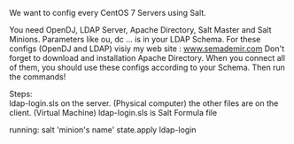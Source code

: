 We want to config every CentOS 7 Servers using Salt.

You need OpenDJ, LDAP Server, Apache Directory, Salt Master and Salt Minions. 
Parameters like ou, dc ... is in your LDAP Schema. For these configs (OpenDJ and LDAP) visiy my web site : www.semademir.com
Don't forget to download and installation Apache Directory. 
When you connect all of them, you should use these configs according to your Schema.
Then run the commands!
<br>

Steps: 
<br>
ldap-login.sls on the server.  (Physical computer)
the other files are on the client. (Virtual Machine)
ldap-login.sls is Salt Formula file

running: salt 'minion's name' state.apply ldap-login
